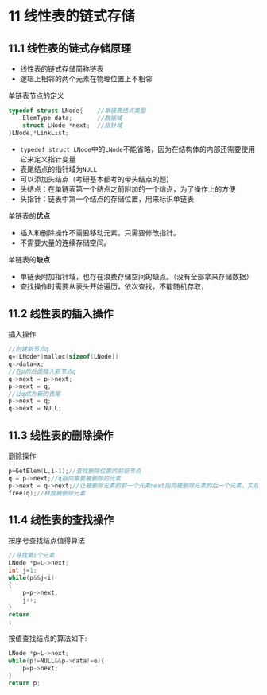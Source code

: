 # 11 线性表的链式存储

## 11.1 线性表的链式存储原理

* 线性表的链式存储简称链表
* 逻辑上相邻的两个元素在物理位置上不相邻

单链表节点的定义
~~~c
typedef struct LNode{    //单链表结点类型
	ElemType data;       //数据域
	struct LNode *next;  //指针域
}LNode,*LinkList;
~~~

* `typedef struct LNode`中的`LNode`不能省略，因为在结构体的内部还需要使用它来定义指针变量
* 表尾结点的指针域为`NULL`
* 可以添加头结点（考研基本都考的带头结点的题）
* 头结点：在单链表第一个结点之前附加的一个结点，为了操作上的方便
* 头指针：链表中第一个结点的存储位置，用来标识单链表

单链表的**优点**

* 插入和删除操作不需要移动元素，只需要修改指针。
* 不需要大量的连续存储空间。

单链表的**缺点**

* 单链表附加指针域，也存在浪费存储空间的缺点。（没有全部拿来存储数据）
* 查找操作时需要从表头开始遍历，依次查找，不能随机存取，


## 11.2 线性表的插入操作

插入操作

~~~c
//创建新节点q
q=(LNode*)malloc(sizeof(LNode))
q->data=x;
//在p的后面插入新节点q
q->next = p->next;
p->next = q;
//让q成为新的表尾
p->next = q;
q->next = NULL;
~~~

## 11.3 线性表的删除操作

删除操作

~~~c
p=GetElem(L,i-1);//查找删除位置的前驱节点
q = p->next;//q指向需要被删除的元素
p->next = q->next;//让被删除元素的前一个元素next指向被删除元素的后一个元素，实现断链
free(q);//释放被删除元素
~~~

##  11.4 线性表的查找操作

按序号查找结点值得算法

~~~c
//寻找第i个元素
LNode *p=L->next;
int j=1;
while(p&&j<i)
{
	p=p->next;
	j++;
}
return
;
~~~

按值查找结点的算法如下:

~~~c
LNode *p=L->next;
while(p!=NULL&&p->data!=e){
	p=p->next;
}
return p;
~~~